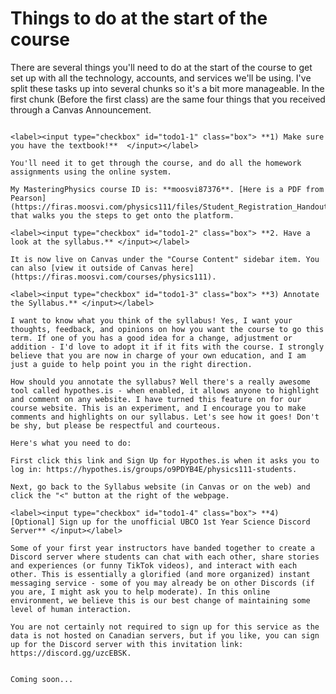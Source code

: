 Things to do at the start of the course
=======================

There are several things you'll need to do at the start of the course to get set up with all the technology, accounts, and services we'll be using.
I've split these tasks up into several chunks so it's a bit more manageable. 
In the first chunk (Before the first class) are the same four things that you received through a Canvas Announcement.

```{dropdown} <h3>Before the first class</h3>

<label><input type="checkbox" id="todo1-1" class="box"> **1) Make sure you have the textbook!**  </input></label> 

You'll need it to get through the course, and do all the homework assignments using the online system. 

My MasteringPhysics course ID is: **moosvi87376**. [Here is a PDF from Pearson](https://firas.moosvi.com/physics111/files/Student_Registration_Handout_moosvi87376) that walks you the steps to get onto the platform. 

<label><input type="checkbox" id="todo1-2" class="box"> **2. Have a look at the syllabus.** </input></label> 

It is now live on Canvas under the "Course Content" sidebar item. You can also [view it outside of Canvas here](https://firas.moosvi.com/courses/physics111).

<label><input type="checkbox" id="todo1-3" class="box"> **3) Annotate the Syllabus.** </input></label> 

I want to know what you think of the syllabus! Yes, I want your thoughts, feedback, and opinions on how you want the course to go this term. If one of you has a good idea for a change, adjustment or addition - I'd love to adopt it if it fits with the course. I strongly believe that you are now in charge of your own education, and I am just a guide to help point you in the right direction. 

How should you annotate the syllabus? Well there's a really awesome tool called hypothes.is - when enabled, it allows anyone to highlight and comment on any website. I have turned this feature on for our course website. This is an experiment, and I encourage you to make comments and highlights on our syllabus. Let's see how it goes! Don't be shy, but please be respectful and courteous.

Here's what you need to do:

First click this link and Sign Up for Hypothes.is when it asks you to log in: https://hypothes.is/groups/o9PDYB4E/physics111-students.

Next, go back to the Syllabus website (in Canvas or on the web) and click the "<" button at the right of the webpage.

<label><input type="checkbox" id="todo1-4" class="box"> **4) [Optional] Sign up for the unofficial UBCO 1st Year Science Discord Server** </input></label> 

Some of your first year instructors have banded together to create a Discord server where students can chat with each other, share stories and experiences (or funny TikTok videos), and interact with each other. This is essentially a glorified (and more organized) instant messaging service - some of you may already be on other Discords (if you are, I might ask you to help moderate). In this online environment, we believe this is our best change of maintaining some level of human interaction.

You are not certainly not required to sign up for this service as the data is not hosted on Canadian servers, but if you like, you can sign up for the Discord server with this invitation link: https://discord.gg/uzcEBSK.

```

```{dropdown} <h3>In the first week</h3>

Coming soon...

```